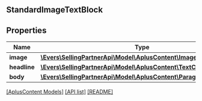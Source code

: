 ## StandardImageTextBlock

## Properties

Name | Type | Description | Notes
------------ | ------------- | ------------- | -------------
**image** | [**\Evers\SellingPartnerApi\Model\AplusContent\ImageComponent**](ImageComponent.md) |  | [optional]
**headline** | [**\Evers\SellingPartnerApi\Model\AplusContent\TextComponent**](TextComponent.md) |  | [optional]
**body** | [**\Evers\SellingPartnerApi\Model\AplusContent\ParagraphComponent**](ParagraphComponent.md) |  | [optional]

[[AplusContent Models]](../) [[API list]](../../Api) [[README]](../../../README.md)
